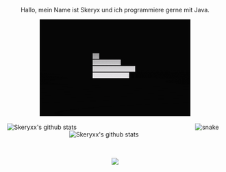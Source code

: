 <p align="center"> Hallo, mein Name ist Skeryx und ich programmiere gerne mit Java. </p align="center">
<p align="center">

</p align="center">
<!--- Picture --->
<p align="center">
<img src="https://github.com/Skeryxx/Skeryxx/blob/main/picture/rep.gif" />
  </p align="center">
<!--- Stat Github --->
<img align="left" width="430" height="auto" alt="Skeryxx's github stats" src="https://github-readme-stats.vercel.app/api?username=Skeryxx&hide=_border=true&title_color=cf0404&icon_color=cf0404&text_color=c9d1d9&bg_color=0d1117&show_icons=true;count_private=true&amp;include_all_commits=true">
<img align="right" width="359" height="auto" alt="Skeryxx's github stats" src="https://github-readme-stats.vercel.app/api/top-langs/?username=Skeryxx&hide=_border=true&title_color=cf0404&icon_color=0ff54c&text_color=c9d1d9&bg_color=0d1117&layout=compact&amp;show_icons=true&amp;">
</h2>
<!--- Snake Graph --->
<p align="center">
 <img src="https://github.com/Skeryxx/Skeryxx/raw/output/github-contribution-grid-snake.svg" alt="snake" style="max-width: 100%;">
</p>
<br>
<br>
<a href="https://discord.com/users/539502259537444875">
  <p align="center">
    <img align="center" src="https://lanyard.cnrad.dev/api/539502259537444875" />
  </p>
</a>
<br>
<br>
<br>

